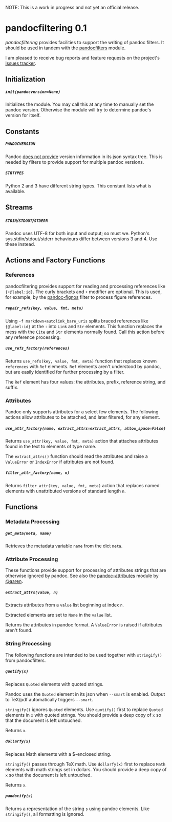 

NOTE: This is a work in progress and not yet an official release.


pandocfiltering 0.1
===================

*pandocfiltering* provides facilities to support the writing of pandoc filters.  It should be used in tandem with the [pandocfilters] module.

I am pleased to receive bug reports and feature requests on the project's [Issues tracker].

[pandocfilters]: https://github.com/jgm/pandocfilters
[fignos]: https://github.com/tomduck/pandoc-fignos
[eqnos]: https://github.com/tomduck/pandoc-eqnos
[tablenos]: https://github.com/tomduck/pandoc-tablenos
[Issues tracker]: https://github.com/tomduck/pandocfiltering/issues


Initialization
--------------

##### `init(pandocversion=None)` #####

Initializes the module.  You may call this at any time to manually set the pandoc version.  Otherwise the module will try to determine pandoc's version for itself.


Constants
---------

##### `PANDOCVERSION`  #####

Pandoc [does not provide] version information in its json syntax tree.  This is needed by filters to provide support for multiple pandoc versions.

[does not provide]: https://github.com/jgm/pandoc/issues/2640


##### `STRTYPES` #####

Python 2 and 3 have different string types.  This constant lists what is available.


Streams
-------

##### `STDIN`/`STDOUT`/`STDERR` #####

Pandoc uses UTF-8 for both input and output; so must we.  Python's  sys.stdin/stdout/stderr behaviours differ between versions 3 and 4.  Use these instead.


Actions and Factory Functions
-----------------------------

### References ###

pandocfiltering provides support for reading and processing references like `{+@label:id}`.  The curly brackets and `+` modifier are optional.  This is used, for example, by the [pandoc-fignos] filter to process figure references.

[pandoc-fignos]: https://github.com/tomduck/pandoc-fignos


##### `repair_refs(key, value, fmt, meta)` #####

Using `-f markdown+autolink_bare_uris` splits braced references like `{@label:id}` at the `:` into `Link` and `Str` elements.  This function replaces the mess with the `Cite` and `Str` elements normally found.  Call this action before any reference processing.


##### `use_refs_factory(references)` #####

Returns `use_refs(key, value, fmt, meta)` function that replaces known `references` with `Ref` elements.  `Ref` elements aren't understood by pandoc, but are easily identified for further processing by a filter.

The `Ref` element has four values: the attributes, prefix, reference string, and suffix.


### Attributes ###

Pandoc only supports attributes for a select few elements.  The following actions allow attributes to be attached, and later filtered, for any element.


##### `use_attr_factory(name, extract_attrs=extract_attrs, allow_space=False)` #####

Returns `use_attr(key, value, fmt, meta)` action that attaches attributes found in the text to elements of type name.

The `extract_attrs()` function should read the attributes and raise a `ValueError` or `IndexError` if attributes are not found.


##### `filter_attr_factory(name, n)` #####

Returns `filter_attr(key, value, fmt, meta)` action that replaces named elements with unattributed versions of standard length `n`.


Functions
---------

### Metadata Processing ###

##### `get_meta(meta, name)` #####

Retrieves the metadata variable `name` from the dict `meta`.


### Attribute Processing ###

These functions provide support for processing of attributes strings that are otherwise ignored by pandoc.  See also the [pandoc-attributes] module by [@aaren].

[pandoc-attributes]: https://github.com/aaren/pandoc-attributes
[@aaren]: https://github.com/aaren


##### `extract_attrs(value, n)` #####

Extracts attributes from a `value` list beginning at index `n`.

Extracted elements are set to `None` in the `value` list.
    
Returns the attributes in pandoc format.  A `ValueError` is raised if attributes aren't found.


### String Processing ###

The following functions are intended to be used together with `stringify()` from pandocfilters.


##### `quotify(x)` #####

Replaces `Quoted` elements with quoted strings.

Pandoc uses the `Quoted` element in its json when `--smart` is enabled.  Output to TeX/pdf automatically triggers `--smart`.

`stringify()` ignores `Quoted` elements.  Use `quotify()` first to replace `Quoted` elements in `x` with quoted strings.  You should provide a deep copy of `x` so that the document is left untouched.

Returns `x`.


##### `dollarfy(x)` #####

Replaces Math elements with a $-enclosed string.

`stringify()` passes through TeX math.  Use `dollarfy(x)` first to replace `Math` elements with math strings set in dollars.  You should provide a deep copy of `x` so that the document is left untouched.

Returns `x`.


##### `pandocify(s)` #####

Returns a representation of the string `s` using pandoc elements.
Like `stringify()`, all formatting is ignored.
